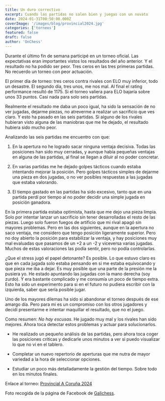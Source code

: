 ```yaml
---
title: Un duro correctivo
excerpt: Cuando las partidas no salen bien y juegas con un novato
date: 2024-01-31T00:50:00.000Z
coverImage: '/images/blog/provincial2024.jpg'
categories: ['torneos']
featured: false
draft: false
author: 'OnChess'
---
```


Durante el último fin de semana participé en un torneo oficial. Las expectativas eran importantes vistos los resultados del año anterior. Y el resultado no ha podido ser peor. Tres ceros en las tres primeras partidas. No recuerdo un torneo con peor actuación.

El primer día de torneo: tres ceros contra rivales con ELO muy inferior, todo un desastre. El segundo día, tres unos, me nos mal. Al final el rating performance resultó de 1175. Si el torneo valiera para ELO bajaría sobre unos 33 puntos. Casi nada para solo seis partidas.

Realmente el resultado me daba un poco igual, ha sido la sensación de no ver jugadas, dejarme piezas, no atreverme a realizar un sacrificio que ves claro. Y esto ha pasado en las seis partidas. Si alguno de los rivales hubieran visto alguna de las maniobras que me he dejado, el resultado hubiera sido mucho peor.

Analizando las seis partidas me encuentro con que:

1. En la apertura no he logrado sacar ninguna ventaja decisiva. Todas las posiciones han sido muy cerradas, y aunque había pequeñas ventajas en alguna de las partidas, al final se llegan a diluir al no poder concretar.

2. En varias partidas me he dejado golpes tácticos cuando estaba intentando mejorar la posición. Pero golpes tácticos simples de dejarme una pieza en dos jugadas, o no ver posibles respuestas a las jugadas que estaba valorando.

3. El tiempo gastado en las partidas ha sido excesivo, tanto que en una partida perdí por tiempo al no poder decidir una simple jugada en posición ganadora.

En la primera partida estaba optimista, hasta que me dejo una pieza limpia. Solo por intentar lanzar un sacrificio sin tener desarrolladas el resto de las piezas. Luego solo fueron fuegos de artificio que mi rival apagó sin mayores problemas. Pero en las dos siguientes, aunque en la apertura no saco ventaja, me considero que tengo posición ligeramente superior. Pero no doy abierto la posición para estabilizar la ventaja, y hay posiciones muy mal evaluadas que pasamos de un +2 a un -2 y viceversa varias jugadas. Muchos de estas valoraciones las podía sentir, pero no podía controlarlas.

¿Que el stress jugó el papel detonante? Es posible. Lo que estuvo claro es que en cada jugada solo estaba pensando en si me estaba equivocando y que pieza me iba a dejar. Es muy posible que una parte de la presión me la pusiera yo. He estado apuntando las jugadas con la mano derecha (soy zurdo). Y era bastante complicado y me consumía un poco de tiempo extra. Esto ha sido un experimento para si en el futuro no pudiera escribir con la izquierda, saber que sería posible jugar.

Uno de los mayores dilemas ha sido si abandonar el torneo después de ese amargo día. Pero para mi es un compromiso con los otros jugadores y decidí presentarme e intentar maquillar el resultado, que no el juego.

Como resumen: _No hay escusas._ He jugado muy mal y los rivales han sido mejores. Ahora toca detectar estos problemas y actuar para solucionarlos.

- He realizado un pequeño análisis de las partidas, pero ahora toca coger las posiciones críticas y dedicarle unos minutos a ver si puedo visualizar lo que no ví en el tablero.

- Completar un nuevo repertorio de aperturas que me nutra de mayor variedad a la hora de seleccionar opciones.

- Estudiar un poco más detalladamente la gestión del tiempo. Sobre todo en los minutos finales.

Enlace al torneo: [Provincial A Coruña 2024](https://info64.org/provincial-a-coruna-absoluto)

Foto recogida de la página de Facebook de [Galichess](https://www.facebook.com/TiendaGalichess).
